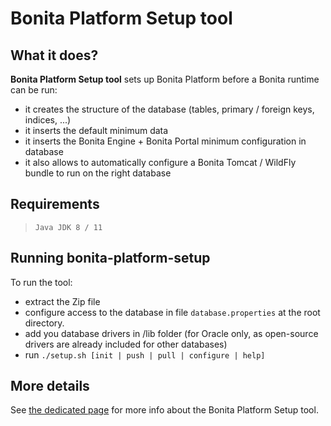 Bonita Platform Setup tool
===

What it does?
---
**Bonita Platform Setup tool** sets up Bonita Platform before a Bonita runtime can be run:

* it creates the structure of the database (tables, primary / foreign keys, indices, ...)
* it inserts the default minimum data 
* it inserts the Bonita Engine + Bonita Portal minimum configuration in database
* it also allows to automatically configure a Bonita Tomcat / WildFly bundle to run on the right database

Requirements
---
>     Java JDK 8 / 11

Running bonita-platform-setup
---
To run the tool:

* extract the Zip file
* configure access to the database in file `database.properties` at the root directory.
* add you database drivers in /lib folder (for Oracle only, as open-source drivers are already included for other databases)
* run `./setup.sh [init | push | pull | configure | help]`

More details
---
See [the dedicated page](https://documentation.bonitasoft.com/bonita/current/BonitaBPM_platform_setup) for more info
about the Bonita Platform Setup tool.